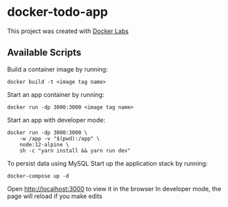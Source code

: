 # docker-todo-app
This project was created with [Docker Labs](https://dockerlabs.collabnix.com/)

## Available Scripts

Build a container image by running:

`docker build -t <image tag name>`

Start an app container by running:

`docker run -dp 3000:3000 <image tag name>`

Start an app with developer mode:

```
docker run -dp 3000:3000 \
    -w /app -v "$(pwd):/app" \ 
    node:12-alpine \ 
    sh -c "yarn install && yarn run dev"
```

To persist data using MySQL
Start up the application stack by running:

`docker-compose up -d`

Open [http://localhost:3000](http://localhost:3000) to view it in the browser
In developer mode, the page will reload if you make edits
